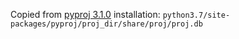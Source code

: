 Copied from [pyproj 3.1.0](https://pypi.org/project/pyproj/3.1.0/)
installation: `python3.7/site-packages/pyproj/proj_dir/share/proj/proj.db`
